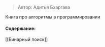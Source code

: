 > Автор: Адитья Бхаргава

Книга про алгоритмы в программировании

#### Содержание:
[[Бинарный поиск]]
